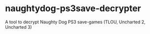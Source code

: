 # naughtydog-ps3save-decrypter
A tool to decrypt Naughty Dog PS3 save-games (TLOU, Uncharted 2, Uncharted 3)
